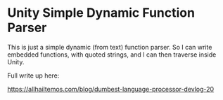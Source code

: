 # Unity Simple Dynamic Function Parser

This is just a simple dynamic (from text) function parser.  So I can write embedded functions, with quoted strings, and I can then traverse inside Unity.

Full write up here:

https://allhailtemos.com/blog/dumbest-language-processor-devlog-20
